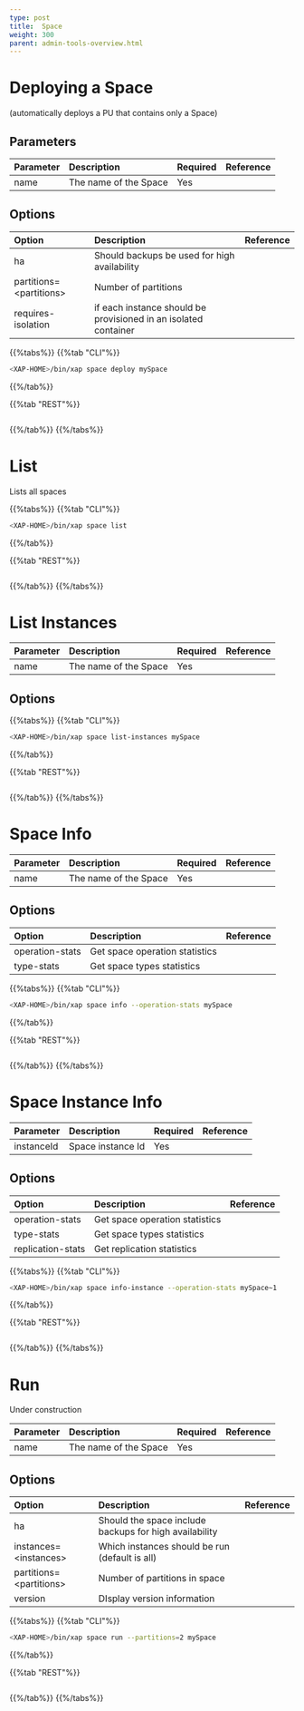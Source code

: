 ```yaml
---
type: post
title:  Space 
weight: 300
parent: admin-tools-overview.html
---
```



# Deploying a Space 
(automatically deploys a PU that contains only a Space)

##  Parameters

|  Parameter  |  Description    | Required | Reference |
|:-----|:-----|:----------------------------|:---------|
| name    |  The name of the Space | Yes | | 

## Options 

|  Option  |  Description    |  Reference |
|:-----|:-----|:----------------------------|
| ha       |  Should backups be used for high availability | |
| partitions=\<partitions\>    |  Number of partitions    |  |
| requires-isolation   | if each instance should be provisioned in an isolated container|  |


{{%tabs%}}
{{%tab "CLI"%}}
```bash
<XAP-HOME>/bin/xap space deploy mySpace
```
{{%/tab%}}

{{%tab "REST"%}}
```bash 
```
{{%/tab%}}
{{%/tabs%}}

# List 

Lists all spaces

{{%tabs%}}
{{%tab "CLI"%}}
```bash
<XAP-HOME>/bin/xap space list
```
{{%/tab%}}

{{%tab "REST"%}}
```bash 
```
{{%/tab%}}
{{%/tabs%}}

# List Instances

|  Parameter  |  Description    | Required | Reference |
|:-----|:-----|:----------------------------|:---------|
| name    |  The name of the Space | Yes | | 

## Options 


{{%tabs%}}
{{%tab "CLI"%}}
```bash
<XAP-HOME>/bin/xap space list-instances mySpace
```
{{%/tab%}}

{{%tab "REST"%}}
```bash 
```
{{%/tab%}}
{{%/tabs%}}

# Space Info

|  Parameter  |  Description    | Required | Reference |
|:-----|:-----|:----------------------------|:---------|
| name    |  The name of the Space | Yes | | 

## Options 

|  Option  |  Description    |  Reference |
|:-----|:-----|:----------------------------|
| operation-stats | Get space operation statistics | |
| type-stats      | Get space types statistics | |


{{%tabs%}}
{{%tab "CLI"%}}
```bash
<XAP-HOME>/bin/xap space info --operation-stats mySpace
```
{{%/tab%}}

{{%tab "REST"%}}
```bash 
```
{{%/tab%}}
{{%/tabs%}}


# Space Instance Info

|  Parameter  |  Description    | Required | Reference |
|:-----|:-----|:----------------------------|:---------|
| instanceId    |  Space instance Id | Yes | | 

## Options 

|  Option  |  Description    |  Reference |
|:-----|:-----|:----------------------------|
| operation-stats | Get space operation statistics | |
| type-stats      | Get space types statistics | |
| replication-stats | Get replication statistics | |


{{%tabs%}}
{{%tab "CLI"%}}
```bash
<XAP-HOME>/bin/xap space info-instance --operation-stats mySpace~1
```
{{%/tab%}}

{{%tab "REST"%}}
```bash 
```
{{%/tab%}}
{{%/tabs%}}


# Run 

Under construction 

|  Parameter  |  Description    | Required | Reference |
|:-----|:-----|:----------------------------|:---------|
| name    |  The name of the Space | Yes | | 

## Options 

|  Option  |  Description    |  Reference |
|:-----|:-----|:----------------------------|
| ha | Should the space include backups for high availability | |
| instances=\<instances\>      | Which instances should be run (default is all) | |
| partitions=\<partitions\>      | Number of partitions in space | |
| version | DIsplay version information | |


{{%tabs%}}
{{%tab "CLI"%}}
```bash
<XAP-HOME>/bin/xap space run --partitions=2 mySpace
```
{{%/tab%}}

{{%tab "REST"%}}
```bash 
```
{{%/tab%}}
{{%/tabs%}}

